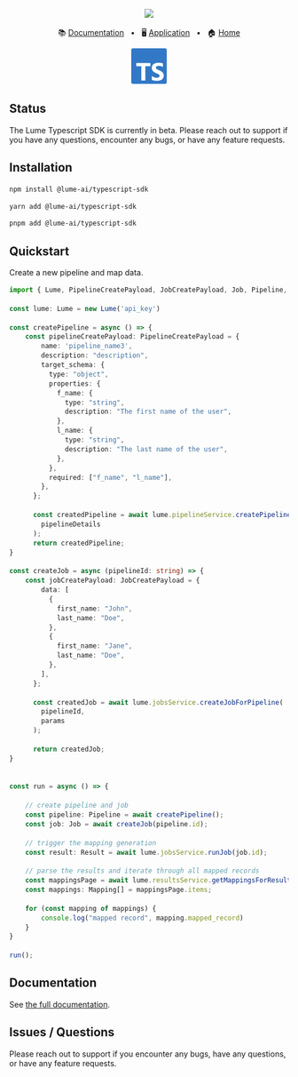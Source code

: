 <p align="center">
  <img src="https://app.lume.ai/assets/logo-256.png" width="300px">
</p>
<p align="center">
  📚
  <a href="https://docs.lume.ai/">Documentation</a>
  &nbsp;
  •
  &nbsp;
  🖥️
  <a href="https://app.lume.ai/">Application</a>
  &nbsp;
  •
  &nbsp;
  🏠
  <a href="https://www.lume.ai/">Home</a>
</p>
<p align="center">
  <img src="assets/ts-logo-128.png" width="64px">
</p>

## Status

The Lume Typescript SDK is currently in beta. 
Please reach out to support if you have any questions, encounter any bugs, or have any feature requests.

## Installation

```bash
npm install @lume-ai/typescript-sdk
```

```bash
yarn add @lume-ai/typescript-sdk
```

```bash
pnpm add @lume-ai/typescript-sdk
```

## Quickstart

Create a new pipeline and map data.

```ts
import { Lume, PipelineCreatePayload, JobCreatePayload, Job, Pipeline, Result, Mapping } from '@lume-ai/typescript-sdk';

const lume: Lume = new Lume('api_key')

const createPipeline = async () => {
    const pipelineCreatePayload: PipelineCreatePayload = {
        name: 'pipeline_name3',
        description: "description",
        target_schema: {
          type: "object",
          properties: {
            f_name: {
              type: "string",
              description: "The first name of the user",
            },
            l_name: {
              type: "string",
              description: "The last name of the user",
            },
          },
          required: ["f_name", "l_name"],
        },
      };

      const createdPipeline = await lume.pipelineService.createPipeline(
        pipelineDetails
      );
      return createdPipeline;
}

const createJob = async (pipelineId: string) => {
    const jobCreatePayload: JobCreatePayload = {
        data: [
          {
            first_name: "John",
            last_name: "Doe",
          },
          {
            first_name: "Jane",
            last_name: "Doe",
          },
        ],
      };

      const createdJob = await lume.jobsService.createJobForPipeline(
        pipelineId,
        params
      );

      return createdJob;
}


const run = async () => {
    
    // create pipeline and job
    const pipeline: Pipeline = await createPipeline();
    const job: Job = await createJob(pipeline.id);

    // trigger the mapping generation
    const result: Result = await lume.jobsService.runJob(job.id);

    // parse the results and iterate through all mapped records
    const mappingsPage = await lume.resultsService.getMappingsForResult(result.id); 
    const mappings: Mapping[] = mappingsPage.items;

    for (const mapping of mappings) {
        console.log("mapped record", mapping.mapped_record)
    }
}

run();
```

## Documentation

See [the full documentation](https://docs.lume.ai/pages/libraries/typescript/introduction).

## Issues / Questions

Please reach out to support if you encounter any bugs, have any questions, or have any feature requests.
